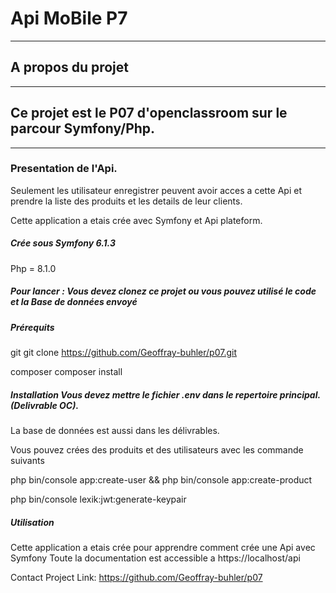 # Api MoBile P7
---
## A propos du projet
---
## Ce projet est le P07 d'openclassroom sur le parcour Symfony/Php.
---
### Presentation de l'Api.
Seulement les utilisateur enregistrer peuvent avoir acces a cette Api et prendre la liste des produits et les details de leur clients.

Cette application a etais crée avec Symfony et Api plateform.

##### Crée sous Symfony 6.1.3

Php = 8.1.0

##### Pour lancer : Vous devez clonez ce projet ou vous pouvez utilisé le code et la Base de données envoyé

##### Prérequits 

git
git clone https://github.com/Geoffray-buhler/p07.git

composer composer install 
##### Installation Vous devez mettre le fichier .env dans le repertoire principal. (Delivrable OC).

La base de données est aussi dans les délivrables.

Vous pouvez crées des produits et des utilisateurs avec les commande suivants

php bin/console app:create-user && php bin/console app:create-product

php bin/console lexik:jwt:generate-keypair

##### Utilisation

Cette application a etais crée pour apprendre comment crée une Api avec Symfony Toute la documentation est accessible a https://localhost/api

Contact Project Link: https://github.com/Geoffray-buhler/p07
